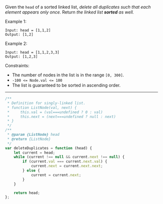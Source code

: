 Given the `head` of a sorted linked list, _delete all duplicates such that each element appears only once._ Return _the linked list **sorted** as well._

Example 1:

```
Input: head = [1,1,2]
Output: [1,2]
```

Example 2:

```
Input: head = [1,1,2,3,3]
Output: [1,2,3]
```

Constraints:

-   The number of nodes in the list is in the range `[0, 300]`.
-   `-100 <= Node.val <= 100`
-   The list is guaranteed to be sorted in ascending order.

---

```js
/**
 * Definition for singly-linked list.
 * function ListNode(val, next) {
 *     this.val = (val===undefined ? 0 : val)
 *     this.next = (next===undefined ? null : next)
 * }
 */
/**
 * @param {ListNode} head
 * @return {ListNode}
 */
var deleteDuplicates = function (head) {
    let current = head;
    while (current !== null && current.next !== null) {
        if (current.val === current.next.val) {
            current.next = current.next.next;
        } else {
            current = current.next;
        }
    }

    return head;
};
```
